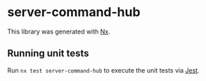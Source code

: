 # server-command-hub

This library was generated with [Nx](https://nx.dev).

## Running unit tests

Run `nx test server-command-hub` to execute the unit tests via [Jest](https://jestjs.io).
